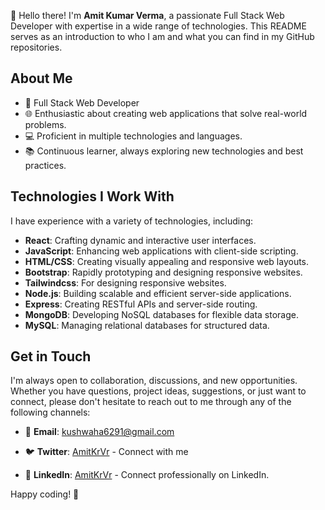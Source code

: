 👋 Hello there! I'm **Amit Kumar Verma**, a passionate Full Stack Web Developer with expertise in a wide range of technologies. This README serves as an introduction to who I am and what you can find in my GitHub repositories.

## About Me

- 💼 Full Stack Web Developer
- 🌐 Enthusiastic about creating web applications that solve real-world problems.
- 💻 Proficient in multiple technologies and languages.
- 📚 Continuous learner, always exploring new technologies and best practices.

## Technologies I Work With

I have experience with a variety of technologies, including:

- **React**: Crafting dynamic and interactive user interfaces.
- **JavaScript**: Enhancing web applications with client-side scripting.
- **HTML/CSS**: Creating visually appealing and responsive web layouts.
- **Bootstrap**: Rapidly prototyping and designing responsive websites.
- **Tailwindcss**: For designing responsive websites.
- **Node.js**: Building scalable and efficient server-side applications.
- **Express**: Creating RESTful APIs and server-side routing.
- **MongoDB**: Developing NoSQL databases for flexible data storage.
- **MySQL**: Managing relational databases for structured data.

## Get in Touch

I'm always open to collaboration, discussions, and new opportunities. Whether you have questions, project ideas, suggestions, or just want to connect, please don't hesitate to reach out to me through any of the following channels:

- 📧 **Email**: [kushwaha6291@gmail.com](mailto:kushwaha6291@gmail.com)

- 🐦 **Twitter**: [AmitKrVr](https://twitter.com/AmitKrVr) - Connect with me

- 💼 **LinkedIn**: [AmitKrVr](https://www.linkedin.com/in/AmitKrVr) - Connect professionally on LinkedIn.

Happy coding! 🚀
